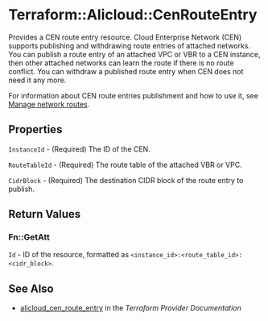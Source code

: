 # Terraform::Alicloud::CenRouteEntry

Provides a CEN route entry resource. Cloud Enterprise Network (CEN) supports publishing and withdrawing route entries of attached networks. You can publish a route entry of an attached VPC or VBR to a CEN instance, then other attached networks can learn the route if there is no route conflict. You can withdraw a published route entry when CEN does not need it any more.

For information about CEN route entries publishment and how to use it, see [Manage network routes](https://www.alibabacloud.com/help/doc-detail/86980.htm).

## Properties

`InstanceId` - (Required) The ID of the CEN.

`RouteTableId` - (Required) The route table of the attached VBR or VPC.

`CidrBlock` - (Required) The destination CIDR block of the route entry to publish.


## Return Values

### Fn::GetAtt

`Id` - ID of the resource, formatted as `<instance_id>:<route_table_id>:<cidr_block>`.

## See Also

* [alicloud_cen_route_entry](https://www.terraform.io/docs/providers/alicloud/r/cen_route_entry.html) in the _Terraform Provider Documentation_